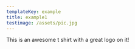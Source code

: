 ```yaml
---
templateKey: example
title: example1
testimage: /assets/pic.jpg
---
```

This is an awesome t shirt with a great logo on it!